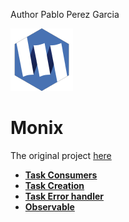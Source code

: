 Author Pablo Perez Garcia 

![My image](src/main/resources/monix.png)

# Monix

The original project [here](https://monix.io/)

* **[Task Consumers](src/main/scala/com/politrons/monix/TaskConsumers.scala)**
* **[Task Creation](src/main/scala/com/politrons/monix/TaskCreation.scala)**
* **[Task Error handler](src/main/scala/com/politrons/monix/TaskErrorHandler.scala)**
* **[Observable](src/main/scala/com/politrons/monix/ObservableFeature.scala)**




